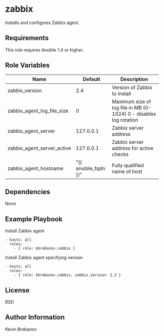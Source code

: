 zabbix
======

Installs and configures Zabbix agent.

Requirements
------------

This role requires Ansible 1.4 or higher.

Role Variables
--------------

| Name                       | Default              | Description                                                       |
|----------------------------|----------------------|-------------------------------------------------------------------|
| zabbix_version             | 2.4                  | Version of Zabbix to install                                      |
| zabbix_agent_log_file_size | 0                    | Maximum size of log file in MB (0-1024) 0 - disables log rotation |
| zabbix_agent_server        | 127.0.0.1            | Zabbix server address                                             |
| zabbix_agent_server_active | 127.0.0.1            | Zabbix server address for active checks                           |
| zabbix_agent_hostname      | "{{ ansible_fqdn }}" | Fully qualified name of host                                      |

Dependencies
------------

None

Example Playbook
----------------

Install Zabbix agent
```
- hosts: all
  roles:
    - { role: kbrebanov.zabbix }
```

Install Zabbix agent specifying version
```
- hosts: all
  roles:
    - { role: kbrebanov.zabbix, zabbix_version: 2.2 }
```

License
-------

BSD

Author Information
------------------

Kevin Brebanov

